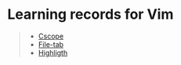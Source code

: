 # Learning records for Vim

> - [Cscope](https://nbviewer.jupyter.org/github/openxzx/learn-records/blob/master/vim/cscope/cscope.ipynb)
> - [File-tab](https://nbviewer.jupyter.org/github/openxzx/learn-records/blob/master/vim/file-tab/file-tab.ipynb)
> - [Highligth](https://nbviewer.jupyter.org/github/openxzx/learn-records/blob/master/vim/highligth/highligth.ipynb)
